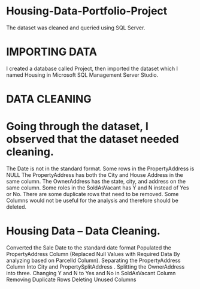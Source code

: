 # Housing-Data-Portfolio-Project
The dataset was cleaned and queried using SQL Server.

# IMPORTING DATA
I created a database called Project, then imported the dataset which I named Housing in Microsoft SQL Management Server Studio.

# DATA CLEANING




# Going through the dataset, I observed that the dataset needed cleaning.

The Date is not in the standard format.
Some rows in the PropertyAddress is NULL
The PropertyAddress has both the City and House Address in the same column.
The OwnerAddress has the state, city, and address on the same column.
Some roles in the SoldAsVacant has Y and N instead of Yes or No.
There are some duplicate rows that need to be removed.
Some Columns would not be useful for the analysis and therefore should be deleted.

# Housing Data – Data Cleaning. 
Converted the Sale Date to the standard date format 
Populated the PropertyAddress Column (Replaced Null Values with Required Data By analyzing based on ParcelId Column). 
Separating the PropertyAddress Column Into City and PropertySplitAddress . 
Splitting the OwnerAddress into three. 
Changing Y and N to Yes and No in SoldAsVacant Column 
Removing Duplicate Rows 
Deleting Unused Columns 

 
 
